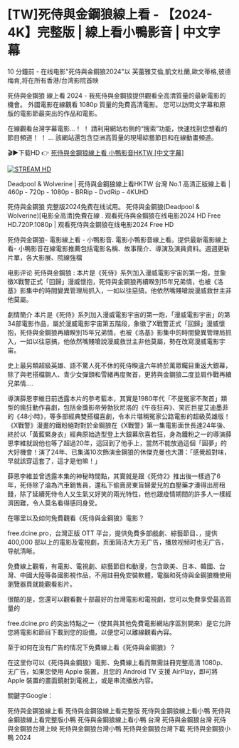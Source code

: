 # [TW]死侍與金鋼狼線上看 - 【2024-4K】完整版 | 線上看小鴨影音 | 中文字幕

10 分鐘前 - 在线电影"死侍與金鋼狼2024"以 芙蕾雅艾倫,凱文杜蘭,歐文蒂格,彼德梅肯,将在所有香港/台湾影院首映

死侍與金鋼狼 線上看 2024 - 我死侍與金鋼狼提供觀看全高清質量的最新電影的機會。 外國電影在線觀看 1080p 質量的免費高清電影。 您可以訪問文字幕和原版的電影節最突出的作品和電影。

在線觀看台灣字幕電影...！ ！ 請利用網站右側的“搜索”功能，快速找到您想看的節目頻道！ ！ ... 該網站還包含亞洲高質量的現場綜藝節目和在線動畫頻道。

🎬▶下载HD 👉 [死侍與金鋼狼線上看 小鴨影音HKTW [中文字幕]](https://free.dcine.pro/zh/movie/533535)

[![STREAM HD](https://i.imgur.com/7W2PGBl.gif)](https://free.dcine.pro/zh/movie/533535)

Deadpool & Wolverine | 死侍與金鋼狼線上看HKTW 台灣 No.1 高清正版線上看 | 460p - 720p - 1080p - BRRip - DvdRip - 4KUHD

死侍與金鋼狼 完整版2024免费在线试用。 死侍與金鋼狼(Deadpool & Wolverine)[电影全高清]免費在線 . 观看死侍與金鋼狼在线电影2024 HD Free HD.720P.1080p | 观看死侍與金鋼狼在线电影2024 Free HD

死侍與金鋼狼- 電影線上看 -  小鴨影音. 電影小鴨影音線上看。提供最新電影線上看- 小鴨影音在線電影推薦包括電影名稱、故事簡介、導演及演員資料。週週更新片單，各大影展、院線強檔

电影评论 死侍與金鋼狼 :
本片是《死侍》系列加入漫威電影宇宙的第一炮，並象徵X戰警正式「回歸」漫威懷抱，死侍與金鋼狼再續睽別15年兄弟情，也被《洛基》影集中的時間變異管理局抓入，一如以往惡搞，他依然嘴賤嗆說漫威救世主非他莫屬。

劇情簡介
本片是《死侍》系列加入漫威電影宇宙的第一炮，「漫威電影宇宙」的第34部電影作品，屬於漫威電影宇宙第五階段，象徵了X戰警正式「回歸」漫威懷抱，死侍與金鋼狼再續睽別15年兄弟情，也被《洛基》影集中的時間變異管理局抓入，一如以往惡搞，他依然嘴賤嗆說漫威救世主非他莫屬，勢在改寫漫威電影宇宙。

史上最另類超級英雄、語不驚人死不休的死侍睽違六年終於萬眾矚目重返大銀幕，除了與老搭檔鋼人、青少女彈頭和雪緒再度聚首，更將與金鋼狼二度並肩作戰再續兄弟情....

導演薛恩李維日前透露本片的參考藍本，其實是1980年代「不是冤家不聚首」類型的瘋狂動作喜劇，包括金獎影帝勞勃狄尼洛的《午夜狂奔》、笑匠巨星艾迪墨菲的《48小時》，等多部經典雙搭檔喜劇，令本片堪稱冤家公路電影的超級英雄版！《X戰警》漫畫的鐵粉絕對對於金鋼狼在《X戰警》第一集電影面世長達24年後、終於以「黃藍緊身衣」經典原始造型登上大銀幕欣喜若狂，身為鐵粉之一的導演薛恩李維就說他也等了超過20年，這回到了他手上，當然不能放過這個「圓夢」的大好機會！演了24年、已集滿10次飾演金鋼狼的休傑克曼也大讚：「感覺超對味，早就該穿這套了，這才是他嘛！」

薛恩李維並曾透露本集的神秘時間點，其實就是跟《死侍2》推出後一樣過了6年，死侍除了淪為汽車銷售員，還私下偷賣房東盲婦愛兒的血壓藥才湊得出房租錢，除了延續死侍令人又生氣又好笑的兩光特性，他也跟疫情期間的許多人一樣經濟困難，令人莫名看得感同身受。

在哪里以及如何免費觀看《死侍與金鋼狼》電影？

free.dcine.pro，台灣正版 OTT 平台，提供免費多部戲劇、綜藝節目、，提供 400,000 部以上的電影及電視劇，页面简洁大方无广告，播放视频时也无广告，导航清晰。

免費線上觀看，有電影、電視劇、綜藝節目和動漫，包含歐美、日本、韓國、台灣、中國大陸等各國影視作品，不用註冊免安裝軟體，電腦和死侍與金鋼狼機使用瀏覽器頁就能觀看影片。

很酷的是，您還可以觀看數十部最好的台灣電影和電視劇，您可以免費享受最高質量的

free.dcine.pro 的突出特點之一（使其與其他免費電影網站序區別開來）是它允許您將電影和節目下載到您的設備，以便您可以離線觀看內容。

至于如何在没有广告的情况下免費線上看《死侍與金鋼狼》？

在这里你可以《死侍與金鋼狼》電影、免費線上看而無需註冊完整高清 1080p、无广告，如果您使用 Apple 裝置，且您的 Android TV 支援 AirPlay，即可將 Apple 裝置的畫面鏡射到電視上，或是串流播放內容。

關鍵字Google：

死侍與金鋼狼線上看
死侍與金鋼狼線上看完整版
死侍與金鋼狼線上看小鴨
死侍與金鋼狼線上看完整版小鴨
死侍與金鋼狼線上看小鴨 台灣
死侍與金鋼狼台灣
死侍與金鋼狼台灣上映
死侍與金鋼狼台灣小鴨
死侍與金鋼狼台灣下載
死侍與金鋼狼小鴨 2024
